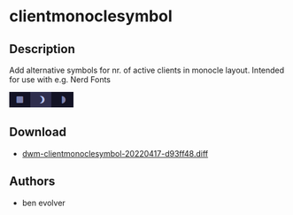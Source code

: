 clientmonoclesymbol
===================

Description
-----------
Add alternative symbols for nr. of active clients in monocle layout. Intended for use with e.g. Nerd Fonts

![Screenshot](clientmonoclesymbol.gif)

Download
--------
* [dwm-clientmonoclesymbol-20220417-d93ff48.diff](dwm-clientmonoclesymbol-20220417-d93ff48.diff)

Authors
-------
* ben evolver
